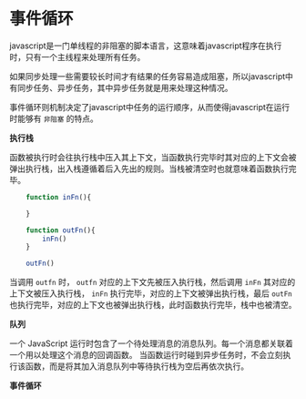 # 事件循环

javascript是一门单线程的非阻塞的脚本语言，这意味着javascript程序在执行时，只有一个主线程来处理所有任务。  

如果同步处理一些需要较长时间才有结果的任务容易造成阻塞，所以javascript中有同步任务、异步任务，其中异步任务就是用来处理这种情况。  

事件循环则机制决定了javascript中任务的运行顺序，从而使得javascript在运行时能够有 `非阻塞` 的特点。  


__执行栈__  

函数被执行时会往执行栈中压入其上下文，当函数执行完毕时其对应的上下文会被弹出执行栈，出入栈遵循着后入先出的规则。当栈被清空时也就意味着函数执行完毕。

```js
    function inFn(){

    }

    function outFn(){
        inFn()
    }

    outFn()
```

当调用 `outfn` 时， `outfn` 对应的上下文先被压入执行栈，然后调用 `inFn` 其对应的上下文被压入执行栈， `inFn` 执行完毕，对应的上下文被弹出执行栈，最后 `outFn` 也执行完毕，对应的上下文也被弹出执行栈，此时函数执行完毕，栈中也被清空。

__队列__  

一个 JavaScript 运行时包含了一个待处理消息的消息队列。每一个消息都关联着一个用以处理这个消息的回调函数。
当函数运行时碰到异步任务时，不会立刻执行该函数，而是将其加入消息队列中等待执行栈为空后再依次执行。  

__事件循环__  

